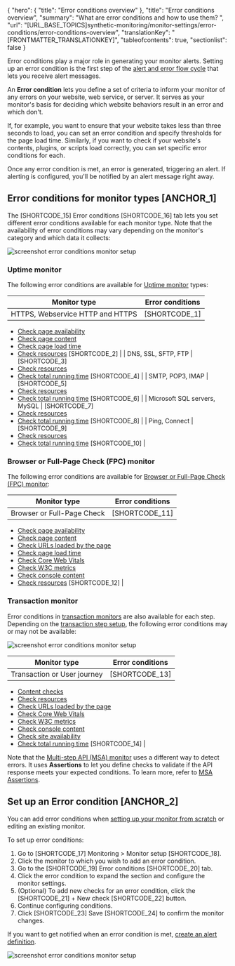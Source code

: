 {
  "hero": {
    "title": "Error conditions overview"
  },
  "title": "Error conditions overview",
  "summary": "What are error conditions and how to use them? ",
  "url": "[URL_BASE_TOPICS]synthetic-monitoring/monitor-settings/error-conditions/error-conditions-overview",
  "translationKey": "[FRONTMATTER_TRANSLATIONKEY]",
  "tableofcontents": true,
  "sectionlist": false
}

Error conditions play a major role in generating your monitor alerts. Setting up an error condition is the first step of the [alert and error flow cycle]([LINK_URL_1]) that lets you receive alert messages.

An **Error condition** lets you define a set of criteria to inform your monitor of any errors on your website, web service, or server. It serves as your monitor's basis for deciding which website behaviors result in an error and which don't.

If, for example, you want to ensure that your website takes less than three seconds to load, you can set an error condition and specify thresholds for the page load time. Similarly, if you want to check if your website's contents, plugins, or scripts load correctly, you can set specific error conditions for each.

Once any error condition is met, an error is generated, triggering an alert. If alerting is configured, you'll be notified by an alert message right away.

## Error conditions for monitor types [ANCHOR_1]

The [SHORTCODE_15] Error conditions [SHORTCODE_16] tab lets you set different error conditions available for each monitor type. Note that the availability of error conditions may vary depending on the monitor's category and which data it collects:

![screenshot error conditions monitor setup]([LINK_URL_2])

### Uptime monitor

The following error conditions are available for [Uptime monitor]([LINK_URL_3]) types:

| Monitor type | Error conditions | 
|--|--|
| HTTPS, Webservice HTTP and HTTPS | [SHORTCODE_1] 
- [Check page availability]([LINK_URL_4]) 
- [Check page content]([LINK_URL_5])
- [Check page load time]([LINK_URL_6])
- [Check resources]([LINK_URL_7])
[SHORTCODE_2] |
| DNS, SSL, SFTP, FTP | [SHORTCODE_3]
- [Check  resources]([LINK_URL_8])
- [Check total running time]([LINK_URL_9])
[SHORTCODE_4] |
| SMTP, POP3, IMAP | [SHORTCODE_5]
- [Check  resources]([LINK_URL_10])
- [Check total running time]([LINK_URL_11])
[SHORTCODE_6] |
| Microsoft SQL servers,  MySQL | [SHORTCODE_7]
- [Check  resources]([LINK_URL_12])
- [Check total running time]([LINK_URL_13])
[SHORTCODE_8] |
| Ping, Connect | [SHORTCODE_9]
- [Check  resources]([LINK_URL_14])
- [Check total running time]([LINK_URL_15])
[SHORTCODE_10] |

### Browser or Full-Page Check (FPC) monitor

The following error conditions are available for [Browser or Full-Page Check (FPC) monitor]([LINK_URL_16]):

| Monitor type | Error conditions |
|--|--|
| Browser or Full-Page Check | [SHORTCODE_11]

- [Check page availability]([LINK_URL_17]) 
- [Check page content]([LINK_URL_18])
- [Check URLs loaded by the page]([LINK_URL_19]) 
- [Check page load time]([LINK_URL_20])
- [Check Core Web Vitals]([LINK_URL_21])
- [Check W3C metrics]([LINK_URL_22])
- [Check console content]([LINK_URL_23])
- [Check resources]([LINK_URL_24])
[SHORTCODE_12] |

### Transaction monitor

Error conditions in [transaction monitors]([LINK_URL_25]) are also available for each step. Depending on the [transaction step setup]([LINK_URL_26]), the following error conditions may or may not be available:

![screenshot error conditions monitor setup]([LINK_URL_27])

| Monitor type | Error conditions |
|--|--|
| Transaction or User journey | [SHORTCODE_13] 
- [Content checks]([LINK_URL_28])
- [Check resources]([LINK_URL_29])
- [Check URLs loaded by the page]([LINK_URL_30]) 
- [Check Core Web Vitals]([LINK_URL_31])
- [Check W3C metrics]([LINK_URL_32])
- [Check console content]([LINK_URL_33])
- [Check site availability]([LINK_URL_34]) 
- [Check total running time]([LINK_URL_35])
[SHORTCODE_14] |

Note that the [Multi-step API (MSA) monitor]([LINK_URL_36]) uses a different way to detect errors. It uses **Assertions** to let you define checks to validate if the API response meets your expected conditions. To learn more, refer to [MSA Assertions]([LINK_URL_37]).

## Set up an Error condition [ANCHOR_2]

You can add error conditions when [setting up your monitor from scratch]([LINK_URL_38]) or editing an existing monitor.

To set up error conditions:

1. Go to [SHORTCODE_17] Monitoring > Monitor setup [SHORTCODE_18].
2. Click the monitor to which you wish to add an error condition.
3. Go to the [SHORTCODE_19] Error conditions [SHORTCODE_20] tab.
4. Click the error condition to expand the section and configure the monitor settings.
5. (Optional) To add new checks for an error condition, click the [SHORTCODE_21] \+ New check [SHORTCODE_22] button.
6. Continue configuring conditions.
7. Click [SHORTCODE_23] Save [SHORTCODE_24] to confirm the monitor changes.

If you want to get notified when an error condition is met, [create an alert definition]([LINK_URL_39]).

![screenshot error conditions monitor setup]([LINK_URL_40])